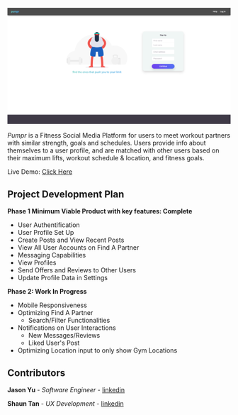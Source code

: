 ![pumpr](https://github.com/jasontech1998/pumpr-app/blob/master/public/landingPage.png)

_Pumpr_ is a Fitness Social Media Platform for users to meet workout partners with similar strength, goals and schedules. Users provide info about themselves to a user profile, and are matched with other users based on their maximum lifts, workout schedule & location, and fitness goals.

Live Demo: [Click Here](https://pumpr.io/)

## Project Development Plan
**Phase 1 Minimum Viable Product with key features: Complete**
  * User Authentification
  * User Profile Set Up
  * Create Posts and View Recent Posts
  * View All User Accounts on Find A Partner
  * Messaging Capabilities
  * View Profiles
  * Send Offers and Reviews to Other Users
  * Update Profile Data in Settings
  
**Phase 2: Work In Progress**
  * Mobile Responsiveness
  * Optimizing Find A Partner
    * Search/Filter Functionalities
  * Notifications on User Interactions
    * New Messages/Reviews
    * Liked User's Post
  * Optimizing Location input to only show Gym Locations


## Contributors
**Jason Yu** - *Software Engineer* - [linkedin](https://www.linkedin.com/in/jasonyu529/)

**Shaun Tan** - *UX Development* - [linkedin](https://www.linkedin.com/in/shaun-tan-0b1a5713a/)
